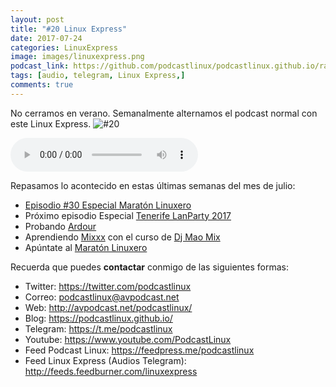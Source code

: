 ```yaml
---
layout: post
title: "#20 Linux Express"
date: 2017-07-24
categories: LinuxExpress
image: images/linuxexpress.png
podcast_link: https://github.com/podcastlinux/podcastlinux.github.io/raw/master/Linux-Express/%2320%20Podcast%20Linux%20Express.mp3
tags: [audio, telegram, Linux Express,]
comments: true
---
```


No cerramos en verano. Semanalmente alternamos el podcast normal con este Linux Express.
![#20](https://podcastlinux.github.io/images/20LinuxExpress.png)

<audio controls>
  <source src="https://github.com/podcastlinux/podcastlinux.github.io/raw/master/Linux-Express/%2320%20Podcast%20Linux%20Express.mp3" type="audio/mpeg">
</audio>

Repasamos lo acontecido en estas últimas semanas del mes de julio:

+ [Episodio #30 Especial Maratón Linuxero](https://avpodcast.net/podcastlinux/especialmaratonlinuxero/)
+ Próximo episodio Especial [Tenerife LanParty 2017](https://tlp-tenerife.com/)
+ Probando [Ardour](https://ardour.org/)
+ Aprendiendo [Mixxx](https://www.mixxx.org/) con el curso de [Dj Mao Mix](https://www.youtube.com/watch?v=1aaaLKeIXiI&list=PLt_wY1uOEKnSj-Sebg9jku4hLAONMtxto)
+ Apúntate al [Maratón Linuxero](https://t.me/maratonlinuxero)


Recuerda que puedes **contactar** conmigo de las siguientes formas:

+ Twitter: <https://twitter.com/podcastlinux>
+ Correo: <podcastlinux@avpodcast.net>
+ Web: <http://avpodcast.net/podcastlinux/>
+ Blog: <https://podcastlinux.github.io/>
+ Telegram: <https://t.me/podcastlinux>
+ Youtube: <https://www.youtube.com/PodcastLinux>
+ Feed Podcast Linux: <https://feedpress.me/podcastlinux>
+ Feed Linux Express (Audios Telegram): <http://feeds.feedburner.com/linuxexpress>
